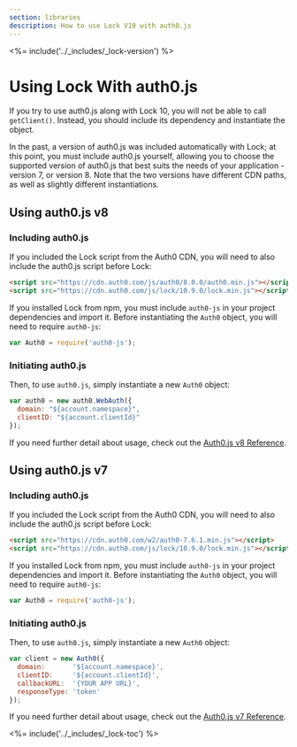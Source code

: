 ```yaml
---
section: libraries
description: How to use Lock V10 with auth0.js
---
```


<%= include('../_includes/_lock-version') %>

# Using Lock With auth0.js

If you try to use auth0.js along with Lock 10, you will not be able to call `getClient()`. Instead, you should include its dependency and instantiate the object.

In the past, a version of auth0.js was included automatically with Lock; at this point, you must include auth0.js yourself, allowing you to choose the supported version of auth0.js that best suits the needs of your application - version 7, or version 8. Note that the two versions have different CDN paths, as well as slightly different instantiations.

## Using auth0.js v8

### Including auth0.js

If you included the Lock script from the Auth0 CDN, you will need to also include the auth0.js script before Lock:

```html
<script src="https://cdn.auth0.com/js/auth0/8.0.0/auth0.min.js"></script>
<script src="https://cdn.auth0.com/js/lock/10.9.0/lock.min.js"></script>
```

If you installed Lock from npm, you must include `auth0-js` in your project dependencies and import it. Before instantiating the `Auth0` object, you will need to require `auth0-js`:

```js
var Auth0 = require('auth0-js');
```

### Initiating auth0.js

Then, to use `auth0.js`, simply instantiate a new `Auth0` object:

```js
var auth0 = new auth0.WebAuth({
  domain: "${account.namespace}",
  clientID: "${account.clientId}"
});
```

If you need further detail about usage, check out the [Auth0.js v8 Reference](/libraries/auth0js).

## Using auth0.js v7

### Including auth0.js

If you included the Lock script from the Auth0 CDN, you will need to also include the auth0.js script before Lock:

```html
<script src="https://cdn.auth0.com/w2/auth0-7.6.1.min.js"></script>
<script src="https://cdn.auth0.com/js/lock/10.9.0/lock.min.js"></script>
```

If you installed Lock from npm, you must include `auth0-js` in your project dependencies and import it. Before instantiating the `Auth0` object, you will need to require `auth0-js`:

```js
var Auth0 = require('auth0-js');
```

### Initiating auth0.js

Then, to use `auth0.js`, simply instantiate a new `Auth0` object:

```js
var client = new Auth0({
  domain:       '${account.namespace}',
  clientID:     '${account.clientId}',
  callbackURL:  '{YOUR APP URL}',
  responseType: 'token'
});
```

If you need further detail about usage, check out the [Auth0.js v7 Reference](/libraries/auth0js/v7).

<%= include('../_includes/_lock-toc') %>
